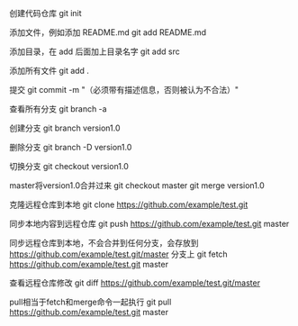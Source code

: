 创建代码仓库
git init

添加文件，例如添加 README.md
git add README.md

添加目录，在 add 后面加上目录名字
git add src

添加所有文件
git add .

提交
git commit -m "（必须带有描述信息，否则被认为不合法）"

查看所有分支
git branch -a

创建分支
git branch version1.0

删除分支
git branch -D version1.0

切换分支
git checkout version1.0

master将version1.0合并过来
git checkout master
git merge version1.0

克隆远程仓库到本地
git clone https://github.com/example/test.git

同步本地内容到远程仓库
git push https://github.com/example/test.git master

同步远程仓库到本地，不会合并到任何分支，会存放到 https://github.com/example/test.git/master 分支上
git fetch https://github.com/example/test.git master

查看远程仓库修改
git diff https://github.com/example/test.git/master

pull相当于fetch和merge命令一起执行
git pull https://github.com/example/test.git master